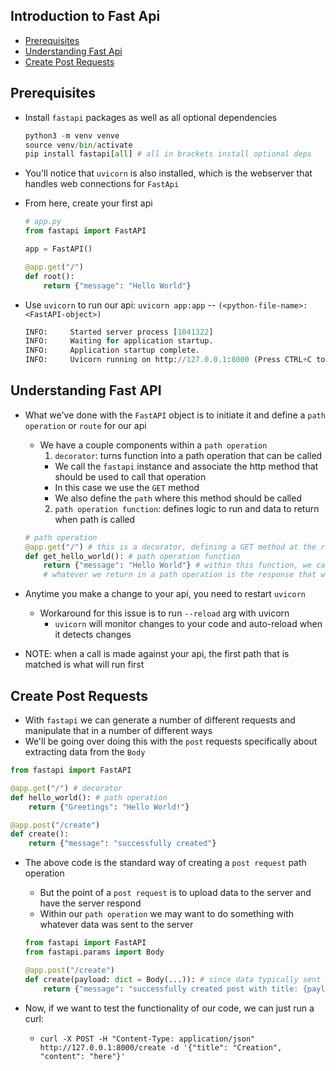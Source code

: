 ## Introduction to Fast Api
- [Prerequisites](#prerequisites)
- [Understanding Fast Api](#understanding-fast-api)
- [Create Post Requests](#create-post-requests)

## Prerequisites

* Install `fastapi` packages as well as all optional dependencies
  
  ```python
  python3 -m venv venve
  source venv/bin/activate
  pip install fastapi[all] # all in brackets install optional deps
  ```

* You'll notice that `uvicorn` is also installed, which is the webserver that handles web connections for `FastApi`
* From here, create your first api
 
  ```python
  # app.py
  from fastapi import FastAPI

  app = FastAPI()

  @app.get("/")
  def root():
      return {"message": "Hello World"}
  ```

* Use `uvicorn` to run our api: `uvicorn app:app` -- `(<python-file-name>:<FastAPI-object>)`

  ```python
  INFO:     Started server process [1041322]
  INFO:     Waiting for application startup.
  INFO:     Application startup complete.
  INFO:     Uvicorn running on http://127.0.0.1:8000 (Press CTRL+C to quit)
  ```

## Understanding Fast API
* What we've done with the `FastAPI` object is to initiate it and define a `path operation` or `route` for our api
  - We have a couple components within a `path operation`
    1. `decorator`: turns function into a path operation that can be called
      - We call the `fastapi` instance and associate the http method that should be used to call that operation
      - In this case we use the `GET` method
      - We also define the `path` where this method should be called
    2. `path operation function`: defines logic to run and data to return when path is called

  ```python
  # path operation
  @app.get("/") # this is a decorator, defining a GET method at the root path
  def get_hello_world(): # path operation function
      return {"message": "Hello World"} # within this function, we can define logic that will be run when this operation is called
      # whatever we return in a path operation is the response that will be returned to the user
  ```

* Anytime you make a change to your api, you need to restart `uvicorn`
  - Workaround for this issue is to run `--reload` arg with uvicorn
    * `uvicorn` will monitor changes to your code and auto-reload when it detects changes
* NOTE: when a call is made against your api, the first path that is matched is what will run first

## Create Post Requests
* With `fastapi` we can generate a number of different requests and manipulate that in a number of different ways
* We'll be going over doing this with the `post` requests specifically about extracting data from the `Body`

```python
from fastapi import FastAPI

@app.get("/") # decorator
def hello_world(): # path operation
    return {"Greetings": "Hello World!"}

@app.post("/create")
def create():
    return {"message": "successfully created"}
```

* The above code is the standard way of creating a `post request` path operation
  - But the point of a `post request` is to upload data to the server and have the server respond
  - Within our `path operation` we may want to do something with whatever data was sent to the server

  ```python
  from fastapi import FastAPI
  from fastapi.params import Body

  @app.post("/create")
  def create(payload: dict = Body(...)): # since data typically sent is in json, we'll make it so the body is converted to a python dictionary
      return {"message": "successfully created post with title: {payload['title']} and content: {payload['content']}"}
  ```

* Now, if we want to test the functionality of our code, we can just run a curl:
  - `curl -X POST -H "Content-Type: application/json" http://127.0.0.1:8000/create -d '{"title": "Creation", "content": "here"}'`
